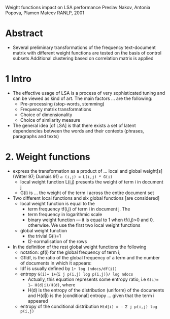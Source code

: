 Weight functions impact on LSA performance
Preslav Nakov, Antonia Popova, Plamen Mateev
RANLP, 2001

# Abstract

* Several preliminary transformations of the frequency text-document matrix
  with different weight functions are tested on the basis of control subsets
  Additional clustering based on correlation matrix is applied

# 1 Intro

* The effective usage of LSA is a process of very sophisticated tuning and
  can be viewed as kind of art. The main factors ... are the following:
  * Pre-processing (stop-words, stemming)
  * Frequency matrix transformations
  * Choice of dimensionality
  * Choice of similarity measure
* The general idea [of LSA] is that there exists a set of latent dependencies
  between the words and their contexts (phrases, paragraphs and texts)

# 2. Weight functions

* express the transformation as a product of ... local and global weight[s]
  (Witter 97; Dumais 91)
  `a (i,j) = L(i,j) * G(i)`
  * local weight function L(i,j) presents the weight of term i in document j
  * G(i) is ... the weight of the term i across the entire document set
* Two different local functions and six global functions [are considered]
  * local weight function is equal to the
    * term frequency tf(i,j) of term i in document j. The
    * term frequency in logarithmic scale
    * binary weight function — it is equal to 1 when tf(i,j)>0 and 0,
      otherwise. We use the first two local weight functions
  * global weight function
    * the trivial G(i)=1
    * l2-normalisation of the rows
* In the definition of the rest global weight functions the following 
  * notation: gf(i) for the global frequency of term i;
  * GfIdf, is the ratio of the global frequency of a term and the number of
    documents in which it appears:
  * Idf is usually defined by `1+ log (ndocs/df(i))`
  * entropy `G(i)= 1+{Σ j p(i,j) log p(i,j)}/ log ndocs`
    * Actually, this equation represents some entropy ratio, i.e
    `G(i)= 1– H(d|i)/H(d)`, where
    * H(d) is the entropy of the distribution (uniform) of the documents and
      H(d|i) is the [conditional] entropy ... given that the term i appeared
  * entropy of the conditional distribution
    `H(d|i) = – Σ j p(i,j) log p(i,j)`
